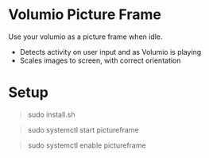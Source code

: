 # Volumio Picture Frame

Use your volumio as a picture frame when idle. 

* Detects activity on user input and as Volumio is playing
* Scales images to screen, with correct orientation

# Setup

> sudo install.sh

> sudo systemctl start pictureframe

> sudo systemctl enable pictureframe
